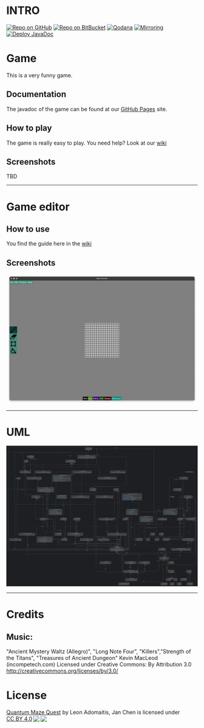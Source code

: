 # INTRO

[![Repo on GitHub](https://img.shields.io/badge/repo-GitHub-3D76C2.svg)](https://github.com/GunniBusch/FOPGame.git)
[![Repo on BitBucket](https://img.shields.io/badge/repo-BitBucket-1F5081.svg)](https://bitbucket.ase.in.tum.de/scm/fophn2324infun2324projectworkx/fophn2324infun2324projectworkx-pyxellabs.git)
[![Qodana](https://github.com/GunniBusch/FOPGame/actions/workflows/qodana_code_quality.yml/badge.svg)](https://github.com/GunniBusch/FOPGame/actions/workflows/qodana_code_quality.yml)
[![Mirroring](https://github.com/GunniBusch/FOPGame/actions/workflows/sync.yml/badge.svg)](https://github.com/GunniBusch/FOPGame/actions/workflows/sync.yml)
[![Deploy JavaDoc](https://github.com/GunniBusch/FOPGame/actions/workflows/publish-javadoc.yml/badge.svg)](https://github.com/GunniBusch/FOPGame/actions/workflows/publish-javadoc.yml)

# Game

This is a very funny game.

## Documentation

The javadoc of the game can be found at our [GitHub Pages](https://gunnibusch.github.io/FOPGame/) site.

## How to play

The game is really easy to play. You need help? Look at
our [wiki](https://github.com/GunniBusch/FOPGame/wiki)

## Screenshots

TBD

---

# Game editor

## How to use

You find the guide here in the [wiki](https://github.com/GunniBusch/FOPGame/wiki/Editor)

## Screenshots

![](https://github.com/GunniBusch/FOPGame/blob/main/.github/images/Bildschirmfoto%202024-01-30%20um%2002.05.35.png)

---

# UML

![](https://github.com/GunniBusch/FOPGame/blob/main/.github/images/uml.png)

---

# Credits

## Music:

"Ancient Mystery Waltz (Allegro)", "Long Note Four", "Killers","Strength of the Titans", "Treasures of Ancient Dungeon"
Kevin MacLeod (incompetech.com)
Licensed under Creative Commons: By Attribution 3.0
http://creativecommons.org/licenses/by/3.0/

# License

<p><a property="dct:title" rel="cc:attributionURL" href="https://github.com/GunniBusch/FOPGame/">Quantum Maze Quest</a> by <span property="cc:attributionName">Leon Adomaitis, Jan Chen</span> is licensed under <a href="http://creativecommons.org/licenses/by/4.0/?ref=chooser-v1" target="_blank" rel="license noopener noreferrer" style="display:inline-block;">CC BY 4.0<img style="height:22px!important;margin-left:3px;vertical-align:text-bottom;" src="https://mirrors.creativecommons.org/presskit/icons/cc.svg?ref=chooser-v1"><img style="height:22px!important;margin-left:3px;vertical-align:text-bottom;" src="https://mirrors.creativecommons.org/presskit/icons/by.svg?ref=chooser-v1"></a></p>


